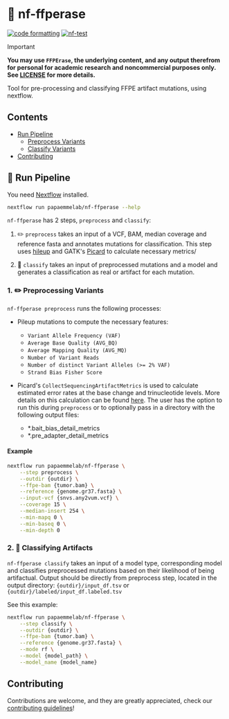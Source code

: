 # 🧽 nf-ffperase

[![code formatting][black_badge]][black_base]
[![nf-test](https://img.shields.io/badge/tested_with-nf--test-337ab7.svg)](https://github.com/askimed/nf-test)

> [!important]
> **You may use `FFPErase`, the underlying content, and any output therefrom for personal for academic research and noncommercial purposes only. See [LICENSE](LICENSE) for more details.**

Tool for pre-processing and classifying FFPE artifact mutations, using nextflow.

## Contents

- [Run Pipeline](#-run-pipeline)
  - [Preprocess Variants](#-preprocessing-variants)
  - [Classify Variants](#-classifying-artifacts)
- [Contributing](#contributing)

## 🚀 Run Pipeline

You need [Nextflow](https://www.nextflow.io/docs/latest/install.html) installed.

```bash
nextflow run papaemmelab/nf-ffperase --help
```

`nf-ffperase` has 2 steps, `preprocess` and `classify`:

1. ✏️ `preprocess` takes an input of a VCF, BAM, median coverage and reference fasta and annotates mutations for classification. This step uses [hileup][hileup] and GATK's [Picard][picard] to calculate necessary metrics/

2. 🔮 `classify` takes an input of preprocessed mutations and a model and generates a classification as real or artifact for each mutation.

### 1. ✏️ Preprocessing Variants

`nf-ffperase preprocess` runs the following processes:

- Pileup mutations to compute the necessary features:
  - `Variant Allele Frequency (VAF)`
  - `Average Base Quality (AVG_BQ)`
  - `Average Mapping Quality (AVG_MQ)`
  - `Number of Variant Reads`
  - `Number of distinct Variant Alleles (>= 2% VAF)`
  - `Strand Bias Fisher Score`

- Picard's `CollectSequencingArtifactMetrics` is used to calculate estimated error rates at the base change and trinucleotide levels. More details on this calculation can be found [here][csam]. The user has the option to run this during `preprocess` or to optionally pass in a directory with the following output files:
  - *.bait_bias_detail_metrics
  - *.pre_adapter_detail_metrics

#### Example

```bash
nextflow run papaemmelab/nf-ffperase \
    --step preprocess \
    --outdir {outdir} \
    --ffpe-bam {tumor.bam} \
    --reference {genome.gr37.fasta} \
    --input-vcf {snvs.any2vum.vcf} \
    --coverage 15 \
    --median-insert 254 \
    --min-mapq 0 \
    --min-baseq 0 \
    --min-depth 0
```

### 2. 🔮 Classifying Artifacts

`nf-ffperase classify` takes an input of a model type, corresponding model and classifies preprocessed mutations based on their likelihood of being artifactual. Output should be directly from preprocess step, located in the output directory: `{outdir}/input_df.tsv` or `{outdir}/labeled/input_df.labeled.tsv`

See this example:

```bash
nextflow run papaemmelab/nf-ffperase \
    --step classify \
    --outdir {outdir} \
    --ffpe-bam {tumor.bam} \
    --reference {genome.gr37.fasta} \
    --mode rf \
    --model {model_path} \
    --model_name {model_name}
```

## Contributing

Contributions are welcome, and they are greatly appreciated, check our [contributing guidelines](.github/CONTRIBUTING.md)!


<!-- References -->
[hileup]: https://github.com/brentp/hileup
[picard]: https://broadinstitute.github.io/picard/
[csam]: https://gatk.broadinstitute.org/hc/en-us/articles/360037429491-CollectSequencingArtifactMetrics-Picard-
[black_badge]: https://img.shields.io/badge/code%20style-black-000000.svg
[black_base]: https://github.com/ambv/black
